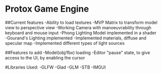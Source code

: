 # Protox Game Engine

##Current features 
-Ability to load textures 
-MVP Matrix to transform model view to perspective view
-Working Camera with manoeuvrability through keyboard and mouse input
-Phong Lighting Model implemented in a shader
-Gourand's Lighting implemented
-Implemented materials, diffuse and specular map
-Implemented different types of light sources

##Features to add
-Model(obj/fbx) loading
-Editor "pause" state, to give access to the UI, by enabling the cursor

#Libraries Used:
-GLFW
-Glad
-GLM
-STB
-IMGUI